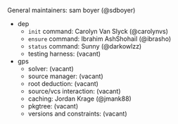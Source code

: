 
General maintainers:
    sam boyer (@sdboyer)

* dep
  * `init` command: Carolyn Van Slyck (@carolynvs)
  * `ensure` command: Ibrahim AshShohail (@ibrasho)
  * `status` command: Sunny (@darkowlzz)
  * testing harness: (vacant)
* gps
  * solver: (vacant)
  * source manager: (vacant)
  * root deduction: (vacant)
  * source/vcs interaction: (vacant)
  * caching: Jordan Krage (@jmank88)
  * pkgtree: (vacant)
  * versions and constraints: (vacant)
